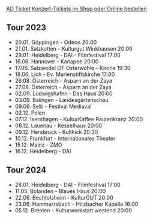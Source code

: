 [AD Ticket Konzert-Tickets im Shop oder Online bestellen](http://www.adticket.de/Sedaa.html) 


## Tour 2023
- 20.01. Göppingen - Odeon 20:00 
- 21.01. Salzkotten - Kulturgut Winkhausen 20:00
- 29.01. Heidelberg - DAI - Filmfestival 17:00
- 16.06. Hannover - Kanapee 20:00
- 17.06. Salzwedel OT Osterwohle - Kirche 19:30
- 18.06. Lich - Ev. Marienstiftskirche 17:00
- 26.08. Österreich - Asparn an der Zaya
- 27.08. Österreich - Asparn an der Zaya
- 02.09. Ludwigshafen - Das Haus 20:00
- 03.09. Balingen - Landesgartenschau 
- 09.09. Selb - Festival Mediaval
- 02.12. Polen
- 07.12. Isernhagen - KulturKaffee Rautenkranz 20:00
- 08.12. Lauenau - Kesselhaus 20:00
- 09.12. Hersbruck - Kultkick 20:30
- 10.12. Frankfurt - Internationales Theater
- 15.12. Mainz - ZMO
- 16.12. Heidelberg - DAI 

## Tour 2024
- 28.01. Heidelberg - DAI - Filmfestival 17:00
- 11.05. Bolanden - Blaues Haus 20:00
- 22.06. Bechtolsheim - KulturGUT 20:00
- 23.06. Hammerrsbach - Hirzbacher Kapelle 16:00
- 05.12. Bremen - Kulturwerkstatt westend 20:00
